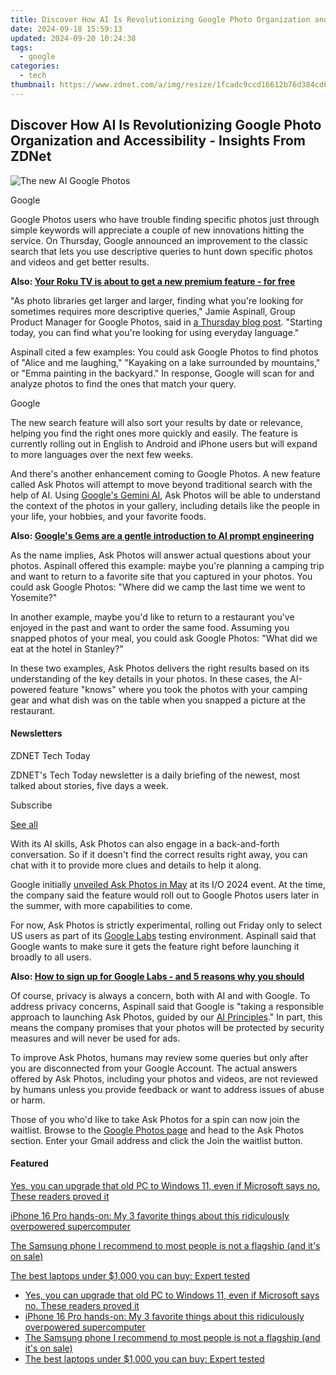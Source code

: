```yaml
---
title: Discover How AI Is Revolutionizing Google Photo Organization and Accessibility - Insights From ZDNet
date: 2024-09-18 15:59:13
updated: 2024-09-20 10:24:38
tags:
  - google
categories:
  - tech
thumbnail: https://www.zdnet.com/a/img/resize/1fcadc9ccd16612b76d384cd6e3e081c7b0d40ee/2024/09/05/87928554-8cf4-4b14-9165-c92e0185c2c1/figure-top-google-photos-to-allow-natural-language-and-ai-to-help-you-find-specific-photos.jpg?width=170&height=96&fit=crop&auto=webp
---
```


## Discover How AI Is Revolutionizing Google Photo Organization and Accessibility - Insights From ZDNet

![The new AI Google Photos](https://www.zdnet.com/a/img/resize/bb8471bc544bce7fb5e4b5ec976cc3a64cec02c4/2024/09/05/87928554-8cf4-4b14-9165-c92e0185c2c1/figure-top-google-photos-to-allow-natural-language-and-ai-to-help-you-find-specific-photos.jpg?auto=webp&width=1280)

Google

Google Photos users who have trouble finding specific photos just through simple keywords will appreciate a couple of new innovations hitting the service. On Thursday, Google announced an improvement to the classic search that lets you use descriptive queries to hunt down specific photos and videos and get better results.

**Also: [Your Roku TV is about to get a new premium feature - for free](https://www.zdnet.com/home-and-office/home-entertainment/your-roku-tv-is-about-to-get-a-new-premium-feature-for-free/)**

"As photo libraries get larger and larger, finding what you're looking for sometimes requires more descriptive queries," Jamie Aspinall, Group Product Manager for Google Photos, said in [a Thursday blog post](https://blog.google/products/photos/google-ask-photos-early-access/). "Starting today, you can find what you're looking for using everyday language."

Aspinall cited a few examples: You could ask Google Photos to find photos of "Alice and me laughing," "Kayaking on a lake surrounded by mountains," or "Emma painting in the backyard." In response, Google will scan for and analyze photos to find the ones that match your query.

Google

The new search feature will also sort your results by date or relevance, helping you find the right ones more quickly and easily. The feature is currently rolling out in English to Android and iPhone users but will expand to more languages over the next few weeks.

And there's another enhancement coming to Google Photos. A new feature called Ask Photos will attempt to move beyond traditional search with the help of AI. Using [Google's Gemini AI](https://www.zdnet.com/article/what-is-google-gemini/), Ask Photos will be able to understand the context of the photos in your gallery, including details like the people in your life, your hobbies, and your favorite foods.

**Also: [Google's Gems are a gentle introduction to AI prompt engineering](https://www.zdnet.com/article/googles-gems-are-a-gentle-introduction-to-ai-prompt-engineering/)**

As the name implies, Ask Photos will answer actual questions about your photos. Aspinall offered this example: maybe you're planning a camping trip and want to return to a favorite site that you captured in your photos. You could ask Google Photos: "Where did we camp the last time we went to Yosemite?"

In another example, maybe you'd like to return to a restaurant you've enjoyed in the past and want to order the same food. Assuming you snapped photos of your meal, you could ask Google Photos: "What did we eat at the hotel in Stanley?"

In these two examples, Ask Photos delivers the right results based on its understanding of the key details in your photos. In these cases, the AI-powered feature "knows" where you took the photos with your camping gear and what dish was on the table when you snapped a picture at the restaurant.

#### Newsletters

ZDNET Tech Today

ZDNET's Tech Today newsletter is a daily briefing of the newest, most talked about stories, five days a week.

 Subscribe

[See all](https://www.zdnet.com/newsletters/)

With its AI skills, Ask Photos can also engage in a back-and-forth conversation. So if it doesn't find the correct results right away, you can chat with it to provide more clues and details to help it along.

Google initially [unveiled Ask Photos in May](https://www.zdnet.com/article/this-subtle-but-useful-ai-feature-was-my-favorite-google-io-2024-announcement/) at its I/O 2024 event. At the time, the company said the feature would roll out to Google Photos users later in the summer, with more capabilities to come.

For now, Ask Photos is strictly experimental, rolling out Friday only to select US users as part of its [Google Labs](https://www.zdnet.com/article/how-to-sign-up-for-google-labs-and-5-reasons-why-you-should/) testing environment. Aspinall said that Google wants to make sure it gets the feature right before launching it broadly to all users.

**Also: [How to sign up for Google Labs - and 5 reasons why you should](https://www.zdnet.com/article/how-to-sign-up-for-google-labs-and-5-reasons-why-you-should/)**

Of course, privacy is always a concern, both with AI and with Google. To address privacy concerns, Aspinall said that Google is "taking a responsible approach to launching Ask Photos, guided by our [AI Principles](https://nam02.safelinks.protection.outlook.com/?url=https%3A%2F%2Fai.google%2Fprinciples%2F&data=05%7C02%7Cjune.wan%40zdnet.com%7C5a5a6199d7274ec04f4308dccdb0ac5e%7C4289d6102cfd46218c9644a1518ddb0a%7C0%7C0%7C638611405906035876%7CUnknown%7CTWFpbGZsb3d8eyJWIjoiMC4wLjAwMDAiLCJQIjoiV2luMzIiLCJBTiI6Ik1haWwiLCJXVCI6Mn0%3D%7C0%7C%7C%7C&sdata=U%2FDtTQIZGp3jv%2Ff1Ntmv%2FcjBbWO4XDzJNBWGB5GsZBA%3D&reserved=0)." In part, this means the company promises that your photos will be protected by security measures and will never be used for ads.

To improve Ask Photos, humans may review some queries but only after you are disconnected from your Google Account. The actual answers offered by Ask Photos, including your photos and videos, are not reviewed by humans unless you provide feedback or want to address issues of abuse or harm.

Those of you who'd like to take Ask Photos for a spin can now join the waitlist. Browse to the [Google Photos page](https://www.google.com/photos/about/#ask-photos) and head to the Ask Photos section. Enter your Gmail address and click the Join the waitlist button.

#### Featured

[Yes, you can upgrade that old PC to Windows 11, even if Microsoft says no. These readers proved it](https://www.zdnet.com/article/yes-you-can-upgrade-that-old-pc-to-windows-11-even-if-microsoft-says-no-these-readers-proved-it/ "Yes, you can upgrade that old PC to Windows 11, even if Microsoft says no. These readers proved it")

[iPhone 16 Pro hands-on: My 3 favorite things about this ridiculously overpowered supercomputer](https://www.zdnet.com/article/i-went-hands-on-with-iphone-16-pro-my-3-favorite-features-of-apples-pocket-supercomputer/ "iPhone 16 Pro hands-on: My 3 favorite things about this ridiculously overpowered supercomputer")

[The Samsung phone I recommend to most people is not a flagship (and it's on sale)](https://www.zdnet.com/article/the-samsung-phone-i-recommend-to-most-people-is-not-a-flagship-and-its-on-sale/ "The Samsung phone I recommend to most people is not a flagship (and it's on sale)")

[The best laptops under $1,000 you can buy: Expert tested](https://www.zdnet.com/article/best-laptop-under-1000/ "The best laptops under $1,000 you can buy: Expert tested")

* [Yes, you can upgrade that old PC to Windows 11, even if Microsoft says no. These readers proved it](https://www.zdnet.com/article/yes-you-can-upgrade-that-old-pc-to-windows-11-even-if-microsoft-says-no-these-readers-proved-it/ "Yes, you can upgrade that old PC to Windows 11, even if Microsoft says no. These readers proved it")
* [iPhone 16 Pro hands-on: My 3 favorite things about this ridiculously overpowered supercomputer](https://www.zdnet.com/article/i-went-hands-on-with-iphone-16-pro-my-3-favorite-features-of-apples-pocket-supercomputer/ "iPhone 16 Pro hands-on: My 3 favorite things about this ridiculously overpowered supercomputer")
* [The Samsung phone I recommend to most people is not a flagship (and it's on sale)](https://www.zdnet.com/article/the-samsung-phone-i-recommend-to-most-people-is-not-a-flagship-and-its-on-sale/ "The Samsung phone I recommend to most people is not a flagship (and it's on sale)")
* [The best laptops under $1,000 you can buy: Expert tested](https://www.zdnet.com/article/best-laptop-under-1000/ "The best laptops under $1,000 you can buy: Expert tested")

<ins class="adsbygoogle"
     style="display:block"
     data-ad-format="autorelaxed"
     data-ad-client="ca-pub-7571918770474297"
     data-ad-slot="1223367746"></ins>



<ins class="adsbygoogle"
     style="display:block"
     data-ad-client="ca-pub-7571918770474297"
     data-ad-slot="8358498916"
     data-ad-format="auto"
     data-full-width-responsive="true"></ins>

